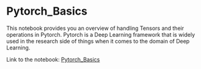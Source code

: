 # Pytorch_Basics

This notebook provides you an overview of handling Tensors and their operations in Pytorch. Pytorch is a Deep Learning framework that is widely used in the research side of things when it comes to the domain of Deep Learning.

Link to the notebook: [Pytorch_Basics](https://github.com/analytics-club-iitm/ML-AI/blob/Dev/Deep_Learning/Pytorch_Basics/Pytorch_Tensors.ipynb)
